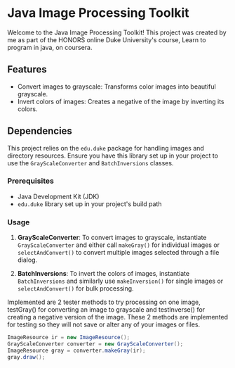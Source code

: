 # Java Image Processing Toolkit

Welcome to the Java Image Processing Toolkit! This project was created by me as part of the HONORS online Duke University's course, Learn to program in java, on coursera.

## Features

- Convert images to grayscale: Transforms color images into beautiful grayscale.
- Invert colors of images: Creates a negative of the image by inverting its colors.

## Dependencies

This project relies on the `edu.duke` package for handling images and directory resources. Ensure you have this library set up in your project to use the `GrayScaleConverter` and `BatchInversions` classes.

### Prerequisites

- Java Development Kit (JDK)
- `edu.duke` library set up in your project's build path

### Usage

1. **GrayScaleConverter**: To convert images to grayscale, instantiate `GrayScaleConverter` and either call `makeGray()` for individual images or `selectAndConvert()` to convert multiple images selected through a file dialog.

2. **BatchInversions**: To invert the colors of images, instantiate `BatchInversions` and similarly use `makeInversion()` for single images or `selectAndConvert()` for bulk processing.

Implemented are 2 tester methods to try processing on one image, testGray() for converting an image to grayscale and testInverse() for creating a negative version of the image. 
These 2 methods are implemented for testing so they will not save or alter any of your images or files.


```java
ImageResource ir = new ImageResource();
GrayScaleConverter converter = new GrayScaleConverter();
ImageResource gray = converter.makeGray(ir);
gray.draw();
